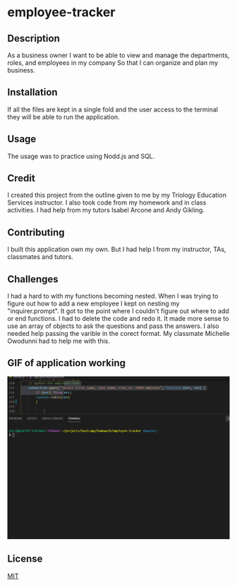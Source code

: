 # employee-tracker

## Description 
As a business owner I want to be able to view and manage the departments, roles, and employees in my company So that I can organize and plan my business.

## Installation 
If all the files are kept in a single fold and the user access to the terminal they will be able to run the application.  

## Usage
The usage was to practice using Nodd.js and SQL.  

## Credit
I created this project from the outline given to me by my Triology Education Services instructor. I also took code from my homework and in class activities. I had help from my tutors Isabel Arcone and Andy Gikling. 

## Contributing 
I built this application own my own. But I had help I from my instructor, TAs, classmates and tutors.

## Challenges
I had a hard to with my functions becoming nested. When I was trying to figure out how to add a new employee I kept on nesting my "inquirer.prompt". It got to the point where I couldn't figure out where to add or end functions. I had to delete the code and redo it. It made more sense to use an array of objects to ask the questions and pass the answers. I also needed help passing the varible in the corect format. My classmate Michelle Owodunni had to help me with this.    

## GIF of application working
![gif of app in use](./gif/employee.gif)

## License
[MIT](https://choosealicense.com/licenses/mit/)